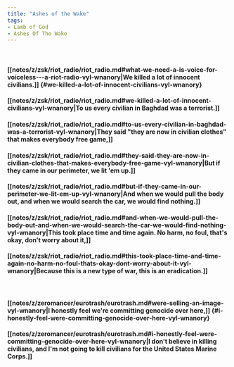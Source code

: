 ```yaml
---
title: "Ashes of the Wake"
tags:
- Lamb of God
- Ashes Of The Wake
---
```

&nbsp;
#### [[notes/z/zsk/riot_radio/riot_radio.md#what-we-need-a-is-voice-for-voiceless---a-riot-radio-vyl-wnanory|We killed a lot of innocent civilians.]] {#we-killed-a-lot-of-innocent-civilians-vyl-wnanory}
#### [[notes/z/zsk/riot_radio/riot_radio.md#we-killed-a-lot-of-innocent-civilians-vyl-wnanory|To us every civilian in Baghdad was a terrorist.]]
#### [[notes/z/zsk/riot_radio/riot_radio.md#to-us-every-civilian-in-baghdad-was-a-terrorist-vyl-wnanory|They said "they are now in civilian clothes" that makes everybody free game,]]
#### [[notes/z/zsk/riot_radio/riot_radio.md#they-said-they-are-now-in-civilian-clothes-that-makes-everybody-free-game-vyl-wnanory|But if they came in our perimeter, we lit 'em up.]]
#### [[notes/z/zsk/riot_radio/riot_radio.md#but-if-they-came-in-our-perimeter-we-lit-em-up-vyl-wnanory|And when we would pull the body out, and when we would search the car, we would find nothing.]]
#### [[notes/z/zsk/riot_radio/riot_radio.md#and-when-we-would-pull-the-body-out-and-when-we-would-search-the-car-we-would-find-nothing-vyl-wnanory|This took place time and time again. No harm, no foul, that's okay, don't worry about it,]]
#### [[notes/z/zsk/riot_radio/riot_radio.md#this-took-place-time-and-time-again-no-harm-no-foul-thats-okay-dont-worry-about-it-vyl-wnanory|Because this is a new type of war, this is an eradication.]]
&nbsp;
#### [[notes/z/zeromancer/eurotrash/eurotrash.md#were-selling-an-image-vyl-wnanory|I honestly feel we're committing genocide over here,]] {#i-honestly-feel-were-committing-genocide-over-here-vyl-wnanory}
#### [[notes/z/zeromancer/eurotrash/eurotrash.md#i-honestly-feel-were-committing-genocide-over-here-vyl-wnanory|I don't believe in killing civilians, and I'm not going to kill civilians for the United States Marine Corps.]]
